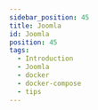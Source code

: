 ```yaml
---
sidebar_position: 45
title: Joomla
id: Joomla
position: 45
tags:
  - Introduction
  - Joomla
  - docker
  - docker-compose
  - tips
---
```

